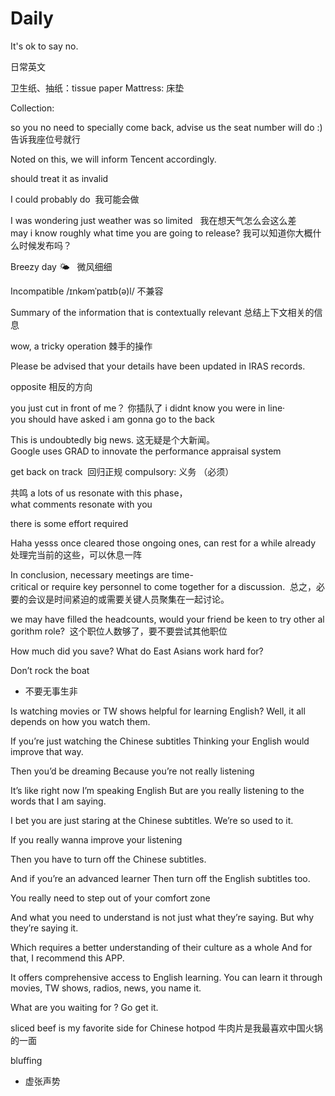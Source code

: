 # Daily

It's ok to say no.

日常英文

卫生纸、抽纸：tissue paper
Mattress: 床垫


Collection:

so you no need to specially come back, advise us the seat number will do :)
告诉我座位号就行

Noted on this, we will inform Tencent accordingly.

should treat it as invalid


I could probably do  我可能会做

I was wondering just weather was so limited   我在想天气怎么会这么差
may i know roughly what time you are going to release? 我可以知道你大概什么时候发布吗？

Breezy day 🌤   微风细细

Incompatible /ɪnkəmˈpatɪb(ə)l/
不兼容


Summary of the information that is contextually relevant
总结上下文相关的信息

wow, a tricky operation  棘手的操作

Please be advised that your details have been updated in IRAS records.


opposite 相反的方向

you just cut in front of me？ 你插队了
i didnt know you were in line·
you should have asked
i am gonna go to the back

This is undoubtedly big news. 这无疑是个大新闻。
Google uses GRAD to innovate the performance appraisal system


get back on track  回归正规
compulsory: 义务 （必须）

共鸣
a lots of us resonate with this phase，what comments resonate with you

there is some effort required


Haha yesss once cleared those ongoing ones, can rest for a while already
处理完当前的这些，可以休息一阵

In conclusion, necessary meetings are time-critical or require key personnel to come together for a discussion. 
总之，必要的会议是时间紧迫的或需要关键人员聚集在一起讨论。

we may have filled the headcounts, would your friend be keen to try other algorithm role?  这个职位人数够了，要不要尝试其他职位


How much did you save?
What do East Asians work hard for?


Don’t rock the boat
- 不要无事生非



Is watching movies or TW shows helpful for learning English?
Well, it all depends on how you watch them.

If you’re just watching the Chinese subtitles
Thinking your English would improve that way.

Then you’d be dreaming
Because you’re not really listening

It’s like right now I’m speaking English
But are you really listening to the words that I am saying.

I bet you are just staring at the Chinese subtitles.
We’re so used to it.

If you really wanna improve your listening

Then you have to turn off  the Chinese subtitles.

And if you’re an advanced learner
Then turn off the English subtitles too.



You really need to step out of your comfort zone

And what you need to understand is not just what they’re saying.
But why they’re saying it.

Which requires a better understanding of their culture as a whole
And for that, I recommend this APP.



It offers comprehensive access to English learning.
You can learn it through movies, TW shows, radios, news, you name it.

What are you waiting for ?  Go get it.



sliced beef is my favorite side for Chinese hotpod
牛肉片是我最喜欢中国火锅的一面


bluffing
- 虚张声势

